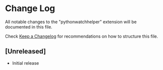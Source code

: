 # Change Log

All notable changes to the "pythonwatchhelper" extension will be documented in this file.

Check [Keep a Changelog](http://keepachangelog.com/) for recommendations on how to structure this file.

## [Unreleased]

- Initial release